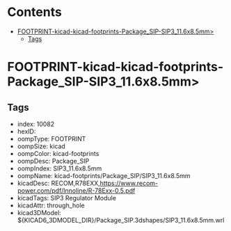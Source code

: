 



Contents
========

* [FOOTPRINT-kicad-kicad-footprints-Package_SIP-SIP3_11.6x8.5mm>](#footprint-kicad-kicad-footprints-package_sip-sip3_116x85mm)
	* [Tags](#tags)

# FOOTPRINT-kicad-kicad-footprints-Package_SIP-SIP3_11.6x8.5mm>

## Tags

- index: 10082
- hexID: 
- oompType: FOOTPRINT
- oompSize: kicad
- oompColor: kicad-footprints
- oompDesc: Package_SIP
- oompIndex: SIP3_11.6x8.5mm
- oompName: kicad-footprints/Package_SIP/SIP3_11.6x8.5mm
- kicadDesc: RECOM,R78EXX,https://www.recom-power.com/pdf/Innoline/R-78Exx-0.5.pdf
- kicadTags: SIP3 Regulator Module
- kicadAttr: through_hole
- kicad3DModel: ${KICAD6_3DMODEL_DIR}/Package_SIP.3dshapes/SIP3_11.6x8.5mm.wrl
